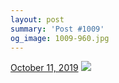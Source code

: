 ```yaml
---
layout: post
summary: 'Post #1009'
og_image: 1009-960.jpg
---
```


<p>
  <time>
    <a href="/1009">October 11, 2019</a>
  </time>
  <a href="/1009">
    <img src="{{ site.assets_url }}/1009-480.jpg" srcset="{{ site.assets_url }}/1009-240.jpg 240w, {{ site.assets_url }}/1009-480.jpg 480w, {{ site.assets_url }}/1009-720.jpg 720w, {{ site.assets_url }}/1009-960.jpg 960w" sizes="(min-width: 700px) 50vw, calc(100vw - 2rem)" />
  </a>
</p>
